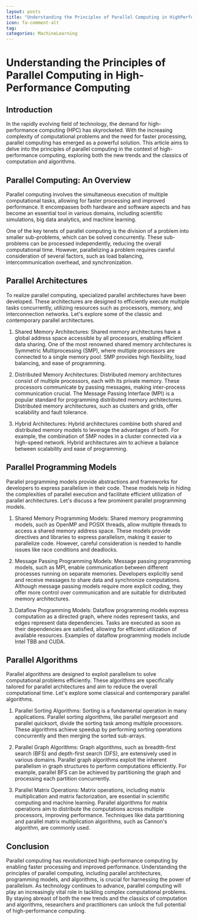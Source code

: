 ```yaml
---
layout: posts
title: "Understanding the Principles of Parallel Computing in HighPerformance Computing"
icon: fa-comment-alt
tag:      
categories: MachineLearning
---
```



# Understanding the Principles of Parallel Computing in High-Performance Computing

## Introduction

In the rapidly evolving field of technology, the demand for high-performance computing (HPC) has skyrocketed. With the increasing complexity of computational problems and the need for faster processing, parallel computing has emerged as a powerful solution. This article aims to delve into the principles of parallel computing in the context of high-performance computing, exploring both the new trends and the classics of computation and algorithms.

## Parallel Computing: An Overview

Parallel computing involves the simultaneous execution of multiple computational tasks, allowing for faster processing and improved performance. It encompasses both hardware and software aspects and has become an essential tool in various domains, including scientific simulations, big data analytics, and machine learning.

One of the key tenets of parallel computing is the division of a problem into smaller sub-problems, which can be solved concurrently. These sub-problems can be processed independently, reducing the overall computational time. However, parallelizing a problem requires careful consideration of several factors, such as load balancing, intercommunication overhead, and synchronization.

## Parallel Architectures

To realize parallel computing, specialized parallel architectures have been developed. These architectures are designed to efficiently execute multiple tasks concurrently, utilizing resources such as processors, memory, and interconnection networks. Let's explore some of the classic and contemporary parallel architectures.

1. Shared Memory Architectures:
   Shared memory architectures have a global address space accessible by all processors, enabling efficient data sharing. One of the most renowned shared memory architectures is Symmetric Multiprocessing (SMP), where multiple processors are connected to a single memory pool. SMP provides high flexibility, load balancing, and ease of programming.

2. Distributed Memory Architectures:
   Distributed memory architectures consist of multiple processors, each with its private memory. These processors communicate by passing messages, making inter-process communication crucial. The Message Passing Interface (MPI) is a popular standard for programming distributed memory architectures. Distributed memory architectures, such as clusters and grids, offer scalability and fault tolerance.

3. Hybrid Architectures:
   Hybrid architectures combine both shared and distributed memory models to leverage the advantages of both. For example, the combination of SMP nodes in a cluster connected via a high-speed network. Hybrid architectures aim to achieve a balance between scalability and ease of programming.

## Parallel Programming Models

Parallel programming models provide abstractions and frameworks for developers to express parallelism in their code. These models help in hiding the complexities of parallel execution and facilitate efficient utilization of parallel architectures. Let's discuss a few prominent parallel programming models.

1. Shared Memory Programming Models:
   Shared memory programming models, such as OpenMP and POSIX threads, allow multiple threads to access a shared memory address space. These models provide directives and libraries to express parallelism, making it easier to parallelize code. However, careful consideration is needed to handle issues like race conditions and deadlocks.

2. Message Passing Programming Models:
   Message passing programming models, such as MPI, enable communication between different processes running on separate memories. Developers explicitly send and receive messages to share data and synchronize computations. Although message passing models require more explicit coding, they offer more control over communication and are suitable for distributed memory architectures.

3. Dataflow Programming Models:
   Dataflow programming models express computation as a directed graph, where nodes represent tasks, and edges represent data dependencies. Tasks are executed as soon as their dependencies are satisfied, allowing for efficient utilization of available resources. Examples of dataflow programming models include Intel TBB and CUDA.

## Parallel Algorithms

Parallel algorithms are designed to exploit parallelism to solve computational problems efficiently. These algorithms are specifically tailored for parallel architectures and aim to reduce the overall computational time. Let's explore some classical and contemporary parallel algorithms.

1. Parallel Sorting Algorithms:
   Sorting is a fundamental operation in many applications. Parallel sorting algorithms, like parallel mergesort and parallel quicksort, divide the sorting task among multiple processors. These algorithms achieve speedup by performing sorting operations concurrently and then merging the sorted sub-arrays.

2. Parallel Graph Algorithms:
   Graph algorithms, such as breadth-first search (BFS) and depth-first search (DFS), are extensively used in various domains. Parallel graph algorithms exploit the inherent parallelism in graph structures to perform computations efficiently. For example, parallel BFS can be achieved by partitioning the graph and processing each partition concurrently.

3. Parallel Matrix Operations:
   Matrix operations, including matrix multiplication and matrix factorization, are essential in scientific computing and machine learning. Parallel algorithms for matrix operations aim to distribute the computations across multiple processors, improving performance. Techniques like data partitioning and parallel matrix multiplication algorithms, such as Cannon's algorithm, are commonly used.

## Conclusion

Parallel computing has revolutionized high-performance computing by enabling faster processing and improved performance. Understanding the principles of parallel computing, including parallel architectures, programming models, and algorithms, is crucial for harnessing the power of parallelism. As technology continues to advance, parallel computing will play an increasingly vital role in tackling complex computational problems. By staying abreast of both the new trends and the classics of computation and algorithms, researchers and practitioners can unlock the full potential of high-performance computing.